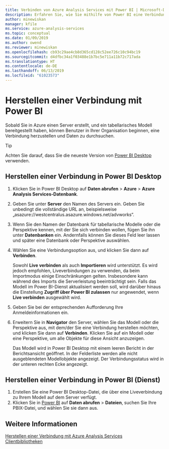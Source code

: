```yaml
---
title: Verbinden von Azure Analysis Services mit Power BI | Microsoft-Dokumentation
description: Erfahren Sie, wie Sie mithilfe von Power BI eine Verbindung mit einem Azure Analysis Services-Server herstellen.
author: minewiskan
manager: kfile
ms.service: azure-analysis-services
ms.topic: conceptual
ms.date: 01/09/2019
ms.author: owend
ms.reviewer: minewiskan
ms.openlocfilehash: cb93c29ae4cb8d365cd128c52ee726c10c94bc19
ms.sourcegitcommit: d4dfbc34a1f03488e1b7bc5e711a11b72c717ada
ms.translationtype: HT
ms.contentlocale: de-DE
ms.lasthandoff: 06/13/2019
ms.locfileid: "61023573"
---
```

# <a name="connect-with-power-bi"></a>Herstellen einer Verbindung mit Power BI

Sobald Sie in Azure einen Server erstellt, und ein tabellarisches Modell bereitgestellt haben, können Benutzer in Ihrer Organisation beginnen, eine Verbindung herzustellen und Daten zu durchsuchen. 

> [!TIP]
> Achten Sie darauf, dass Sie die neueste Version von [Power BI Desktop](https://powerbi.microsoft.com/desktop/) verwenden.
> 
> 
  
## <a name="connect-in-power-bi-desktop"></a>Herstellen einer Verbindung in Power BI Desktop

1. Klicken Sie in Power BI Desktop auf **Daten abrufen** > **Azure** > **Azure Analysis Services-Datenbank**.

2. Geben Sie unter **Server** den Namen des Servers ein. Geben Sie unbedingt die vollständige URL an, beispielsweise „asazure://westcentralus.asazure.windows.net/advworks“.

3. Wenn Sie den Namen der Datenbank für tabellarische Modelle oder die Perspektive kennen, mit der Sie sich verbinden wollen, fügen Sie ihn unter **Datenbanken** ein. Andernfalls können Sie dieses Feld leer lassen und später eine Datenbank oder Perspektive auswählen.

4. Wählen Sie eine Verbindungsoption aus, und klicken Sie dann auf **Verbinden**. 

    Sowohl **Live verbinden** als auch **Importieren** wird unterstützt. Es wird jedoch empfohlen, Liveverbindungen zu verwenden, da beim Importmodus einige Einschränkungen gelten. Insbesondere kann während des Imports die Serverleistung beeinträchtigt sein. Falls das Modell im Power BI-Dienst aktualisiert werden soll, wird darüber hinaus die Einstellung **Zugriff über Power BI zulassen** nur angewendet, wenn **Live verbinden** ausgewählt wird.

5. Geben Sie bei der entsprechenden Aufforderung Ihre Anmeldeinformationen ein. 

6. Erweitern Sie in **Navigator** den Server, wählen Sie das Modell oder die Perspektive aus, mit dem/der Sie eine Verbindung herstellen möchten, und klicken Sie dann auf **Verbinden**. Klicken Sie auf ein Modell oder eine Perspektive, um alle Objekte für diese Ansicht anzuzeigen.

    Das Modell wird in Power BI Desktop mit einem leeren Bericht in der Berichtsansicht geöffnet. In der Felderliste werden alle nicht ausgeblendeten Modellobjekte angezeigt. Der Verbindungsstatus wird in der unteren rechten Ecke angezeigt.

## <a name="connect-in-power-bi-service"></a>Herstellen einer Verbindung in Power BI (Dienst)

1. Erstellen Sie eine Power BI Desktop-Datei, die über eine Liveverbindung zu Ihrem Modell auf dem Server verfügt.
2. Klicken Sie in [Power BI](https://powerbi.microsoft.com) auf **Daten abrufen** > **Dateien**, suchen Sie Ihre PBIX-Datei, und wählen Sie sie dann aus.

## <a name="see-also"></a>Weitere Informationen
[Herstellen einer Verbindung mit Azure Analysis Services](analysis-services-connect.md)   
[Clientbibliotheken](analysis-services-data-providers.md)

